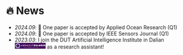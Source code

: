 # 🔥 News
- *2024.09*: 🎉 One paper is accepted by Applied Ocean Research (Q1)
- *2024.09*: 🎉 One paper is accepted by IEEE Sensors Journal (Q1)
- *2023.03*: I join the DUT Artificial Intelligence Institute in Dalian <img src='./images/dutAI.png' style='width: 6em;'> as a research assistant!
